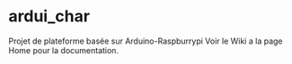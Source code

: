 # ardui_char
Projet de plateforme basée sur Arduino-Raspburrypi
Voir le Wiki a la page Home pour la documentation.
